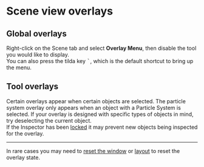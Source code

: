 # Scene view overlays
## Global overlays
Right-click on the Scene tab and select **Overlay Menu**, then disable the tool you would like to display.  
You can also press the tilda key <kbd>`</kbd>, which is the default shortcut to bring up the menu.

## Tool overlays
Certain overlays appear when certain objects are selected. The particle system overlay only appears when an object with a Particle System is selected. If your overlay is designed with specific types of objects in mind, try deselecting the current object.  
If the Inspector has been [locked](https://docs.unity3d.com/Manual/InspectorOptions.html) it may prevent new objects being inspected for the overlay.

---
In rare cases you may need to [reset the window](../Windows/Resetting%20Windows.md) or [layout](../Windows/Resetting%20Layout.md) to reset the overlay state.
